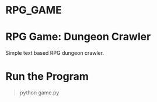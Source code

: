 # RPG_GAME

# RPG Game: Dungeon Crawler

Simple text based RPG dungeon crawler.

# Run the Program

> python game.py
